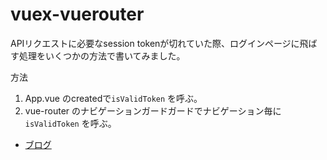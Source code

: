 # vuex-vuerouter

APIリクエストに必要なsession tokenが切れていた際、ログインページに飛ばす処理をいくつかの方法で書いてみました。

方法
1. App.vue のcreatedで`isValidToken` を呼ぶ。 
2. vue-router のナビゲーションガードガードでナビゲーション毎に `isValidToken` を呼ぶ。

- [ブログ](https://tjmschk.hatenablog.com/entry/2019/12/28/201830)
